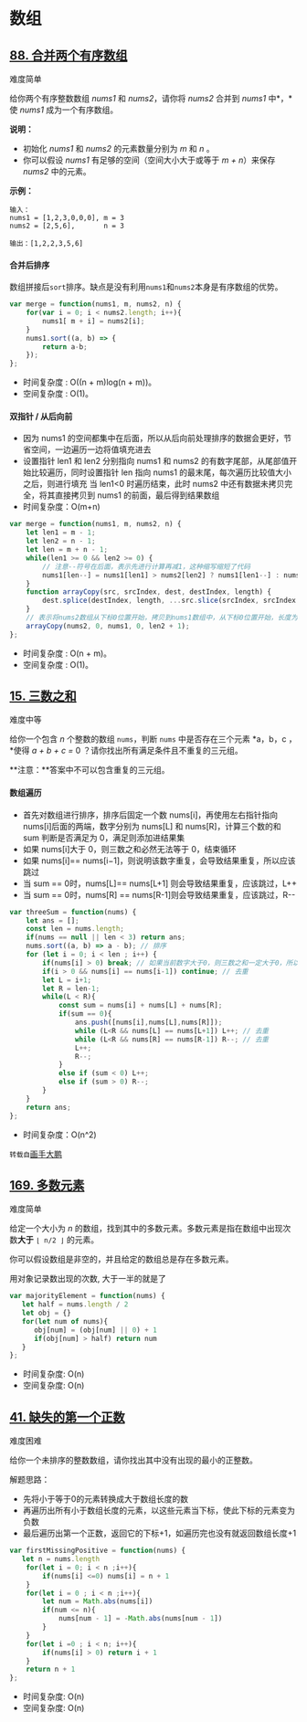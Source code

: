 # 数组

## [88. 合并两个有序数组](https://leetcode-cn.com/problems/merge-sorted-array/)

难度简单

给你两个有序整数数组 *nums1* 和 *nums2*，请你将 *nums2* 合并到 *nums1* 中*，*使 *nums1* 成为一个有序数组。

**说明：**

- 初始化 *nums1* 和 *nums2* 的元素数量分别为 *m* 和 *n* 。
- 你可以假设 *nums1* 有足够的空间（空间大小大于或等于 *m + n*）来保存 *nums2* 中的元素。

**示例：**

```
输入：
nums1 = [1,2,3,0,0,0], m = 3
nums2 = [2,5,6],       n = 3

输出：[1,2,2,3,5,6]
```

#### 合并后排序

数组拼接后`sort`排序。缺点是没有利用`nums1`和`nums2`本身是有序数组的优势。

```js
var merge = function(nums1, m, nums2, n) {
    for(var i = 0; i < nums2.length; i++){
        nums1[ m + i] = nums2[i];
    }
    nums1.sort((a, b) => {
        return a-b;
    });
};
```

- 时间复杂度 : O((n + m)log(n + m))。
- 空间复杂度 : O(1)。

#### 双指针 / 从后向前

- 因为 nums1 的空间都集中在后面，所以从后向前处理排序的数据会更好，节省空间，一边遍历一边将值填充进去
- 设置指针 len1 和 len2 分别指向 nums1 和 nums2 的有数字尾部，从尾部值开始比较遍历，同时设置指针 len 指向 nums1 的最末尾，每次遍历比较值大小之后，则进行填充
  当 len1<0 时遍历结束，此时 nums2 中还有数据未拷贝完全，将其直接拷贝到 nums1 的前面，最后得到结果数组
- 时间复杂度：O(m+n)

```js
var merge = function(nums1, m, nums2, n) {
    let len1 = m - 1;
    let len2 = n - 1;
    let len = m + n - 1;
    while(len1 >= 0 && len2 >= 0) {
        // 注意--符号在后面，表示先进行计算再减1，这种缩写缩短了代码
        nums1[len--] = nums1[len1] > nums2[len2] ? nums1[len1--] : nums2[len2--];
    }
    function arrayCopy(src, srcIndex, dest, destIndex, length) {
        dest.splice(destIndex, length, ...src.slice(srcIndex, srcIndex + length));
    }
    // 表示将nums2数组从下标0位置开始，拷贝到nums1数组中，从下标0位置开始，长度为len2+1
    arrayCopy(nums2, 0, nums1, 0, len2 + 1);
};
```

- 时间复杂度 : O(n + m)。
- 空间复杂度 : O(1)。

## [15. 三数之和](https://leetcode-cn.com/problems/3sum/)

难度中等

给你一个包含 *n* 个整数的数组 `nums`，判断 `nums` 中是否存在三个元素 *a，b，c ，*使得 *a + b + c =* 0 ？请你找出所有满足条件且不重复的三元组。

**注意：**答案中不可以包含重复的三元组。

#### 数组遍历

- 首先对数组进行排序，排序后固定一个数 nums[i]，再使用左右指针指向 nums[i]后面的两端，数字分别为 nums[L] 和 nums[R]，计算三个数的和 sum 判断是否满足为 0，满足则添加进结果集
- 如果 nums[i]大于 0，则三数之和必然无法等于 0，结束循环
- 如果 nums[i]== nums[i−1]，则说明该数字重复，会导致结果重复，所以应该跳过
- 当 sum == 0时，nums[L]== nums[L+1] 则会导致结果重复，应该跳过，L++
- 当 sum == 0时，nums[R] == nums[R-1]则会导致结果重复，应该跳过，R--

```js
var threeSum = function(nums) {
    let ans = [];
    const len = nums.length;
    if(nums == null || len < 3) return ans;
    nums.sort((a, b) => a - b); // 排序
    for (let i = 0; i < len ; i++) {
        if(nums[i] > 0) break; // 如果当前数字大于0，则三数之和一定大于0，所以结束循环
        if(i > 0 && nums[i] == nums[i-1]) continue; // 去重
        let L = i+1;
        let R = len-1;
        while(L < R){
            const sum = nums[i] + nums[L] + nums[R];
            if(sum == 0){
                ans.push([nums[i],nums[L],nums[R]]);
                while (L<R && nums[L] == nums[L+1]) L++; // 去重
                while (L<R && nums[R] == nums[R-1]) R--; // 去重
                L++;
                R--;
            }
            else if (sum < 0) L++;
            else if (sum > 0) R--;
        }
    }        
    return ans;
};
```

- 时间复杂度：O(n^2)

`转载自`[画手大鹏](https://leetcode-cn.com/problems/3sum/solution/hua-jie-suan-fa-15-san-shu-zhi-he-by-guanpengchn/)

## [169. 多数元素](https://leetcode-cn.com/problems/majority-element/)

难度简单

给定一个大小为 *n* 的数组，找到其中的多数元素。多数元素是指在数组中出现次数**大于** `⌊ n/2 ⌋` 的元素。

你可以假设数组是非空的，并且给定的数组总是存在多数元素。

用对象记录数出现的次数, 大于一半的就是了

```js
var majorityElement = function(nums) {
   let half = nums.length / 2
   let obj = {}
   for(let num of nums){
      obj[num] = (obj[num] || 0) + 1
      if(obj[num] > half) return num
   }
};
```

- 时间复杂度: O(n) 
- 空间复杂度: O(n) 

## [41. 缺失的第一个正数](https://leetcode-cn.com/problems/first-missing-positive/)

难度困难

给你一个未排序的整数数组，请你找出其中没有出现的最小的正整数。

解题思路：

- 先将小于等于0的元素转换成大于数组长度的数
- 再遍历出所有小于数组长度的元素，以这些元素当下标，使此下标的元素变为负数
- 最后遍历出第一个正数，返回它的下标+1，如遍历完也没有就返回数组长度+1

```js
var firstMissingPositive = function(nums) {
   let n = nums.length
    for(let i = 0; i < n ;i++){        
        if(nums[i] <=0) nums[i] = n + 1
    }
    for(let i = 0 ; i < n ;i++){
        let num = Math.abs(nums[i])
        if(num <= n){
            nums[num - 1] = -Math.abs(nums[num - 1])
        }
    }
    for(let i =0 ; i < n; i++){
        if(nums[i] > 0) return i + 1
    }
    return n + 1
};
```

- 时间复杂度: O(n) 
- 空间复杂度: O(n) 